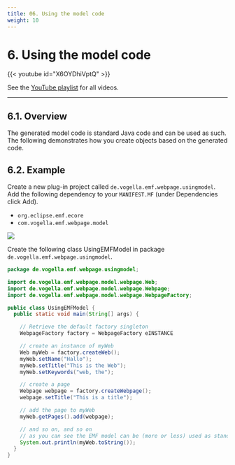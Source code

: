 ```yaml
---
title: 06. Using the model code
weight: 10
---
```



# 6. Using the model code

{{< youtube id="X6OYDhiVptQ" >}}

See the [YouTube playlist](https://www.youtube.com/playlist?list=PLGyeoukah9NbkEFnbQHtASnM6C_SnRRzv) for all videos.

---


## 6.1. Overview

The generated model code is standard Java code and can be used as such. The following demonstrates how you create objects based on the generated code.

## 6.2. Example

Create a new plug-in project called ``de.vogella.emf.webpage.usingmodel``. Add the following dependency to your ``MANIFEST.MF`` (under Dependencies click Add).

-  `org.eclipse.emf.ecore`
-   `com.vogella.emf.webpage.model`

![](/img/image27.png)

Create the following class UsingEMFModel in package ``de.vogella.emf.webpage.usingmodel``.

```java
package de.vogella.emf.webpage.usingmodel;

import de.vogella.emf.webpage.model.webpage.Web;
import de.vogella.emf.webpage.model.webpage.Webpage;
import de.vogella.emf.webpage.model.webpage.WebpageFactory;

public class UsingEMFModel {
  public static void main(String[] args) {

    // Retrieve the default factory singleton
    WebpageFactory factory = WebpageFactory eINSTANCE

    // create an instance of myWeb
    Web myWeb = factory.createWeb();
    myWeb.setName("Hallo");
    myWeb.setTitle("This is the Web");
    myWeb.setKeywords("web, the");

    // create a page
    Webpage webpage = factory.createWebpage();
    webpage.setTitle("This is a title");

    // add the page to myWeb
    myWeb.getPages().add(webpage);

    // and so on, and so on
    // as you can see the EMF model can be (more or less) used as standard Java
    System.out.println(myWeb.toString());
  }
}   

```